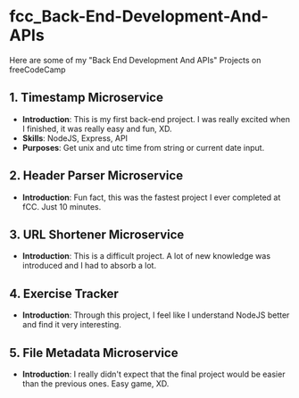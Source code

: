 # fcc_Back-End-Development-And-APIs
Here are some of my "Back End Development And APIs" Projects on freeCodeCamp

## 1. Timestamp Microservice
- **Introduction**: This is my first back-end project. I was really excited when I finished, it was really easy and fun, XD.
- **Skills**: NodeJS, Express, API
- **Purposes**: Get unix and utc time from string or current date input.

## 2. Header Parser Microservice
- **Introduction**: Fun fact, this was the fastest project I ever completed at fCC. Just 10 minutes.

## 3. URL Shortener Microservice
- **Introduction**: This is a difficult project. A lot of new knowledge was introduced and I had to absorb a lot.

## 4. Exercise Tracker
- **Introduction**: Through this project, I feel like I understand NodeJS better and find it very interesting.

## 5. File Metadata Microservice
- **Introduction**: I really didn't expect that the final project would be easier than the previous ones. Easy game, XD.